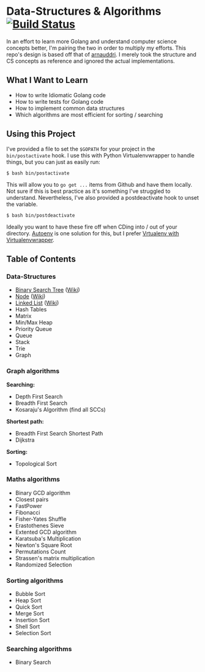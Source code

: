 # Data-Structures & Algorithms [![Build Status](https://travis-ci.org/dansackett/algorithms.svg?branch=master)](https://travis-ci.org/dansackett/algorithms)

In an effort to learn more Golang and understand computer science concepts
better, I'm pairing the two in order to multiply my efforts. This repo's
design is based off that of [arnauddri](https://github.com/arnauddri/algorithms).
I merely took the structure and CS concepts as reference and ignored the
actual implementations.

## What I Want to Learn

* How to write Idiomatic Golang code
* How to write tests for Golang code
* How to implement common data structures
* Which algorithms are most efficient for sorting / searching

## Using this Project

I've provided a file to set the `$GOPATH` for your project in the
`bin/postactivate` hook. I use this with Python Virtualenvwrapper to handle
things, but you can just as easily run:

```
$ bash bin/postactivate
```

This will allow you to `go get ...` items from Github and have them locally.
Not sure if this is best practice as it's something I've struggled to
understand. Nevertheless, I've also provided a postdeactivate hook to unset
the variable.

```
$ bash bin/postdeactivate
```

Ideally you want to have these fire off when CDing into / out of your directory.
[Autoenv](https://github.com/kennethreitz/autoenv) is one solution for this,
but I prefer [Vrtualenv with Virtualenvwrapper](http://programeveryday.com/post/setting-up-a-python-development-environment-to-make-developing-a-breeze/).

## Table of Contents

### Data-Structures

* [Binary Search Tree](https://github.com/dansackett/algorithms/tree/master/data-structures/binary-tree) ([Wiki](http://en.wikipedia.org/wiki/Binary_search_tree))
* [Node](https://github.com/dansackett/algorithms/tree/master/data-structures/node) ([Wiki](http://en.wikipedia.org/wiki/Node_%28computer_science%29))
* [Linked List](https://github.com/dansackett/algorithms/tree/master/data-structures/linked-list) ([Wiki](http://en.wikipedia.org/wiki/Linked_list))
* Hash Tables
* Matrix
* Min/Max Heap
* Priority Queue
* Queue
* Stack
* Trie
* Graph

### Graph algorithms

**Searching:**
* Depth First Search
* Breadth First Search
* Kosaraju's Algorithm (find all SCCs)

**Shortest path:**
* Breadth First Search Shortest Path
* Dijkstra

**Sorting:**
* Topological Sort

### Maths algorithms

* Binary GCD algorithm
* Closest pairs
* FastPower
* Fibonacci
* Fisher-Yates Shuffle
* Erastothenes Sieve
* Extented GCD algorithm
* Karatsuba's Multiplication
* Newton's Square Root
* Permutations Count
* Strassen's matrix multiplication
* Randomized Selection

### Sorting algorithms

* Bubble Sort
* Heap Sort
* Quick Sort
* Merge Sort
* Insertion Sort
* Shell Sort
* Selection Sort

### Searching algorithms

* Binary Search

